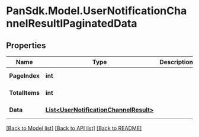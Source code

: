 # PanSdk.Model.UserNotificationChannelResultIPaginatedData

## Properties

Name | Type | Description | Notes
------------ | ------------- | ------------- | -------------
**PageIndex** | **int** |  | [optional] [readonly] 
**TotalItems** | **int** |  | [optional] [readonly] 
**Data** | [**List&lt;UserNotificationChannelResult&gt;**](UserNotificationChannelResult.md) |  | [optional] [readonly] 

[[Back to Model list]](../README.md#documentation-for-models) [[Back to API list]](../README.md#documentation-for-api-endpoints) [[Back to README]](../README.md)


